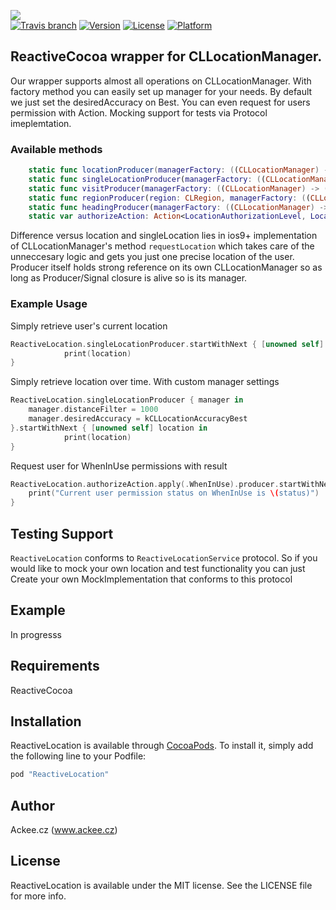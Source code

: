 ![](http://img.ack.ee/default/image/test/ios_reactivelocation_logo.png)  
[![Travis branch](https://img.shields.io/travis/AckeeCZ/ReactiveLocation/master.svg?maxAge=2592000)](https://travis-ci.org/AckeeCZ/ReactiveLocation)
[![Version](https://img.shields.io/cocoapods/v/ReactiveLocation.svg?style=flat)](http://cocoapods.org/pods/ReactiveLocation)
[![License](https://img.shields.io/cocoapods/l/ReactiveLocation.svg?style=flat)](http://cocoapods.org/pods/ReactiveLocation)
[![Platform](https://img.shields.io/cocoapods/p/ReactiveLocation.svg?style=flat)](http://cocoapods.org/pods/ReactiveLocation)

## ReactiveCocoa wrapper for CLLocationManager. 

Our wrapper supports almost all operations on CLLocationManager. With factory method you can easily set up manager for your needs. By default we just set the desiredAccuracy on Best. You can even request for users permission with Action. Mocking support for tests via Protocol imeplemtation.

### Available methods
```swift
    static func locationProducer(managerFactory: ((CLLocationManager) -> ())?) -> SignalProducer<CLLocation, LocationError>
    static func singleLocationProducer(managerFactory: ((CLLocationManager) -> ())?) -> SignalProducer<CLLocation, LocationError>
    static func visitProducer(managerFactory: ((CLLocationManager) -> ())?) -> SignalProducer<CLVisit, LocationError>
    static func regionProducer(region: CLRegion, managerFactory: ((CLLocationManager) -> ())?) -> SignalProducer<RegionState, LocationError>
    static func headingProducer(managerFactory: ((CLLocationManager) -> ())?) -> SignalProducer<CLHeading, LocationError>
    static var authorizeAction: Action<LocationAuthorizationLevel, LocationAuthorizationLevel, LocationAuthorizationError> { get }
``` 

Difference versus location and singleLocation lies in ios9+ implementation of CLLocationManager's method `requestLocation` which takes care of the unneccesary logic and gets you just one precise location of the user. Producer itself holds strong reference on its own CLLocationManager so as long as Producer/Signal closure is alive so is its manager. 

### Example Usage
Simply retrieve user's current location

```swift
ReactiveLocation.singleLocationProducer.startWithNext { [unowned self] location in
            print(location)            
}
```

Simply retrieve location over time. With custom manager settings

```swift
ReactiveLocation.singleLocationProducer { manager in
	manager.distanceFilter = 1000
	manager.desiredAccuracy = kCLLocationAccuracyBest
}.startWithNext { [unowned self] location in
            print(location)            
}
```

Request user for WhenInUse permissions with result

```swift
ReactiveLocation.authorizeAction.apply(.WhenInUse).producer.startWithNext { (status) in
	print("Current user permission status on WhenInUse is \(status)")
}
```

## Testing Support

`ReactiveLocation` conforms to `ReactiveLocationService` protocol. So if you would like to mock your own location and test functionality you can just Create your own MockImplementation that conforms to this protocol



## Example

In progresss

## Requirements

ReactiveCocoa 

## Installation

ReactiveLocation is available through [CocoaPods](http://cocoapods.org). To install
it, simply add the following line to your Podfile:

```ruby
pod "ReactiveLocation"
```

## Author

Ackee.cz (www.ackee.cz)

## License

ReactiveLocation is available under the MIT license. See the LICENSE file for more info.
